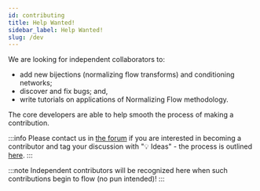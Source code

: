 ```yaml
---
id: contributing
title: Help Wanted!
sidebar_label: Help Wanted!
slug: /dev
---
```


We are looking for independent collaborators to:
* add new bijections (normalizing flow transforms) and conditioning networks;
* discover and fix bugs; and,
* write tutorials on applications of Normalizing Flow methodology.

The core developers are able to help smooth the process of making a contribution.

:::info
Please contact us in [the forum](https://github.com/stefanwebb/flowtorch/discussions) if you are interested in becoming a contributor and tag your discussion with ":bulb: Ideas" - the process is outlined [here](overview).
:::

:::note
Independent contributors will be recognized here when such contributions begin to flow (no pun intended)!
:::